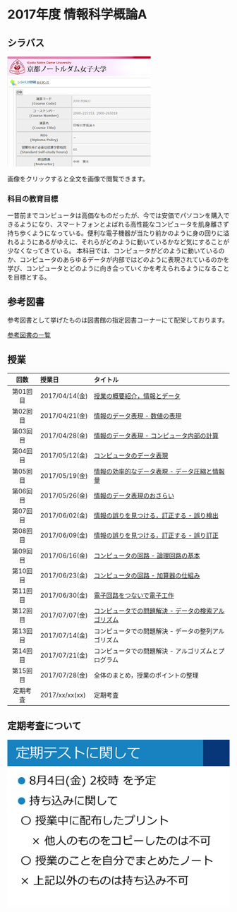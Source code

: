 # 2017年度 情報科学概論A

## シラバス

[![](2017iisA/syllabus-mini.png)](2017iisA/syllabus.png)

画像をクリックすると全文を画像で閲覧できます。

### 科目の教育目標

一昔前までコンピュータは高価なものだったが、今では安価でパソコンを購入できるようになり、スマートフォンとよばれる高性能なコンピュータを肌身離さず持ち歩くようになっている。便利な電子機器が当たり前かのように身の回りに溢れるようにあるがゆえに、それらがどのように動いているかなど気にすることが少なくなってきている。
本科目では、コンピュータがどのように動いているのか、コンピュータのあらゆるデータが内部ではどのように表現されているのかを学び、コンピュータとどのように向き合っていくかを考えられるようになることを目標とする。

## 参考図書

参考図書として挙げたものは図書館の指定図書コーナーにて配架しております。

[参考図書の一覧](2017iisA/references.md)

## 授業

| 回数 | 授業日 | タイトル |
|:-:|:--|:--|
|第01回目|2017/04/14(金)|[授業の概要紹介，情報とデータ](2017iisA/01.md)|
|第02回目|2017/04/21(金)|[情報のデータ表現 - 数値の表現](2017iisA/02.md)|
|第03回目|2017/04/28(金)|[情報のデータ表現 - コンピュータ内部の計算](2017iisA/03.md)|
|第04回目|2017/05/12(金)|[コンピュータのデータ表現](2017iisA/04.md)|
|第05回目|2017/05/19(金)|[情報の効率的なデータ表現 - データ圧縮と情報量](2017iisA/05.md)|
|第06回目|2017/05/26(金)|[情報のデータ表現のおさらい](2017iisA/06.md)|
|第07回目|2017/06/02(金)|[情報の誤りを見つける，訂正する - 誤り検出](2017iisA/07.md)|
|第08回目|2017/06/09(金)|[情報の誤りを見つける，訂正する - 誤り訂正](2017iisA/08.md)|
|第09回目|2017/06/16(金)|[コンピュータの回路 - 論理回路の基本](2017iisA/09.md)|
|第10回目|2017/06/23(金)|[コンピュータの回路 - 加算器の仕組み](2017iisA/10.md)|
|第11回目|2017/06/30(金)|[電子回路をつないで電子工作](2017iisA/11.md)|
|第12回目|2017/07/07(金)|[コンピュータでの問題解決 - データの検索アルゴリズム](2017iisA/12.md)|
|第13回目|2017/07/14(金)|コンピュータでの問題解決 - データの整列アルゴリズム|
|第14回目|2017/07/21(金)|コンピュータでの問題解決 - アルゴリズムとプログラム|
|第15回目|2017/07/28(金)|全体のまとめ，授業のポイントの整理|
|定期考査|2017/xx/xx(xx)|定期考査|

## 定期考査について

![](2017iisA/test.png)